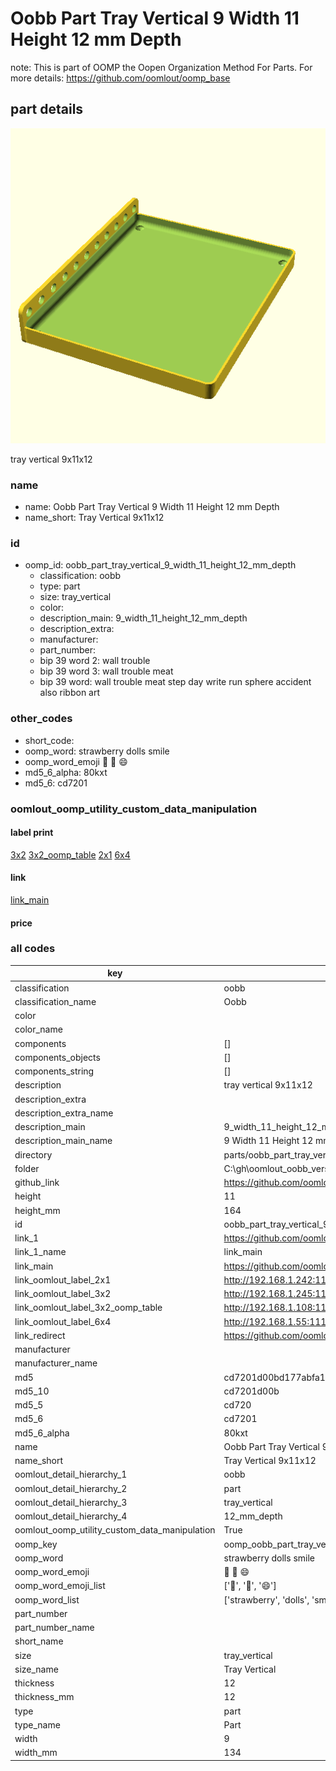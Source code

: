# Oobb Part Tray Vertical 9 Width 11 Height 12 mm Depth  

note: This is part of OOMP the Oopen Organization Method For Parts. For more details: https://github.com/oomlout/oomp_base

##  part details
  

[![](3dpr.png)](3dpr.png)

tray vertical 9x11x12



### name
* name: Oobb Part Tray Vertical 9 Width 11 Height 12 mm Depth
* name_short: Tray Vertical 9x11x12 
### id
* oomp_id: oobb_part_tray_vertical_9_width_11_height_12_mm_depth
  * classification: oobb
  * type: part
  * size: tray_vertical
  * color: 
  * description_main: 9_width_11_height_12_mm_depth
  * description_extra: 
  * manufacturer: 
  * part_number: 
  * bip 39 word 2: wall trouble
  * bip 39 word 3: wall trouble meat
  * bip 39 word: wall trouble meat step day write run sphere accident also ribbon art

### other_codes
* short_code: 
* oomp_word: strawberry dolls smile
* oomp_word_emoji :strawberry: :dolls: :smile:
* md5_6_alpha: 80kxt
* md5_6: cd7201






### oomlout_oomp_utility_custom_data_manipulation
#### label print
[3x2](http://192.168.1.245:1112/?label=oomp%2080kxt)
[3x2_oomp_table](http://192.168.1.108:1112/?label=oomp%2080kxt)
[2x1](http://192.168.1.242:1112/?label=oomp%2080kxt)
[6x4](http://192.168.1.55:1112/?label=oomp%2080kxt)    

#### link

[link_main](https://github.com/oomlout/oomlout_oobb_version_4_generated_parts/tree/main/navigation_oomp/oobb/part/tray_vertical/9_width_11_height_12_mm_depth/part)                              

#### price







### all codes 
| key | value |  
| --- | --- |  
| classification | oobb |  
| classification_name | Oobb |  
| color |  |  
| color_name |  |  
| components | [] |  
| components_objects | [] |  
| components_string | [] |  
| description | tray vertical 9x11x12 |  
| description_extra |  |  
| description_extra_name |  |  
| description_main | 9_width_11_height_12_mm_depth |  
| description_main_name | 9 Width 11 Height 12 mm Depth |  
| directory | parts/oobb_part_tray_vertical_9_width_11_height_12_mm_depth |  
| folder | C:\gh\oomlout_oobb_version_4_generated_parts\parts\oobb_part_tray_vertical_9_width_11_height_12_mm_depth |  
| github_link | https://github.com/oomlout/oomlout_oomp_part_src/tree/main/parts/oobb_part_tray_vertical_9_width_11_height_12_mm_depth |  
| height | 11 |  
| height_mm | 164 |  
| id | oobb_part_tray_vertical_9_width_11_height_12_mm_depth |  
| link_1 | https://github.com/oomlout/oomlout_oobb_version_4_generated_parts/tree/main/navigation_oomp/oobb/part/tray_vertical/9_width_11_height_12_mm_depth/part |  
| link_1_name | link_main |  
| link_main | https://github.com/oomlout/oomlout_oobb_version_4_generated_parts/tree/main/navigation_oomp/oobb/part/tray_vertical/9_width_11_height_12_mm_depth/part |  
| link_oomlout_label_2x1 | http://192.168.1.242:1112/?label=oomp%2080kxt |  
| link_oomlout_label_3x2 | http://192.168.1.245:1112/?label=oomp%2080kxt |  
| link_oomlout_label_3x2_oomp_table | http://192.168.1.108:1112/?label=oomp%2080kxt |  
| link_oomlout_label_6x4 | http://192.168.1.55:1112/?label=oomp%2080kxt |  
| link_redirect | https://github.com/oomlout/oomlout_oobb_version_4_generated_parts/tree/main/parts/oobb_tray_vertical_09_11_12 |  
| manufacturer |  |  
| manufacturer_name |  |  
| md5 | cd7201d00bd177abfa1c0d57143a47b5 |  
| md5_10 | cd7201d00b |  
| md5_5 | cd720 |  
| md5_6 | cd7201 |  
| md5_6_alpha | 80kxt |  
| name | Oobb Part Tray Vertical 9 Width 11 Height 12 mm Depth |  
| name_short | Tray Vertical 9x11x12  |  
| oomlout_detail_hierarchy_1 | oobb |  
| oomlout_detail_hierarchy_2 | part |  
| oomlout_detail_hierarchy_3 | tray_vertical |  
| oomlout_detail_hierarchy_4 | 12_mm_depth |  
| oomlout_oomp_utility_custom_data_manipulation | True |  
| oomp_key | oomp_oobb_part_tray_vertical_9_width_11_height_12_mm_depth |  
| oomp_word | strawberry dolls smile |  
| oomp_word_emoji | :strawberry: :dolls: :smile: |  
| oomp_word_emoji_list | [':strawberry:', ':dolls:', ':smile:'] |  
| oomp_word_list | ['strawberry', 'dolls', 'smile'] |  
| part_number |  |  
| part_number_name |  |  
| short_name |  |  
| size | tray_vertical |  
| size_name | Tray Vertical |  
| thickness | 12 |  
| thickness_mm | 12 |  
| type | part |  
| type_name | Part |  
| width | 9 |  
| width_mm | 134 |  
